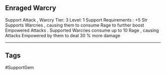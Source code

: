 ## Enraged Warcry
Support
Attack , Warcry
Tier: 3
Level: 1
Support Requirements : +5 Str
Supports Warcries , causing them to consume Rage to further boost Empowered Attacks .
Supported Warcries consume up to 10 Rage , causing Attacks Empowered by them to deal 30 % more damage

---
## Tags
#SupportGem

